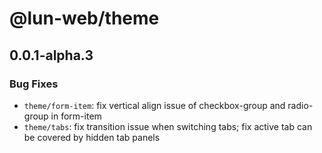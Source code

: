 # @lun-web/theme

## 0.0.1-alpha.3

### Bug Fixes

- `theme/form-item`: fix vertical align issue of checkbox-group and radio-group in form-item
- `theme/tabs`: fix transition issue when switching tabs; fix active tab can be covered by hidden tab panels